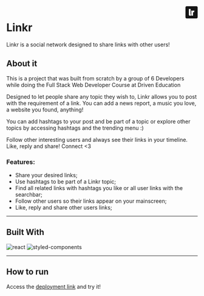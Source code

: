 <img src="./public/assets/favicon-32x32.png" alt="project logo" align="right"/>

# Linkr

Linkr is a social network designed to share links with other users!

## About it

This is a project that was built from scratch by a group of 6 Developers while doing the Full Stack Web Developer Course at Driven Education

Designed to let people share any topic they wish to, Linkr allows you to post with the requirement of a link. You can add a news report, a music you love, a website you found, anything!

You can add hashtags to your post and be part of a topic or explore other topics by accessing hashtags and the trending menu :)

Follow other interesting users and always see their links in your timeline. Like, reply and share! Connect <3

### Features:
  - Share your desired links;
  - Use hashtags to be part of a Linkr topic;
  - Find all related links with hashtags you like or all user links with the searchbar;
  - Follow other users so their links appear on your mainscreen;
  - Like, reply and share other users links;

___
## Built With
<img src="https://img.shields.io/badge/React-20232A?style=for-the-badge&logo=react&logoColor=61DAFB" alt="react"/> <img src="https://img.shields.io/badge/styled--components-DB7093?style=for-the-badge&logo=styled-components&logoColor=white" alt="styled-components"/>

___
## How to run

Access the [deployment link](https://linkr-taupe.vercel.app/) and try it!
